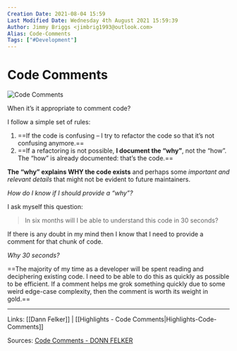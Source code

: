 ```yaml
---
Creation Date: 2021-08-04 15:59
Last Modified Date: Wednesday 4th August 2021 15:59:39
Author: Jimmy Briggs <jimbrig1993@outlook.com>
Alias: Code-Comments
Tags: ["#Development"]
---
```


# Code Comments

![Code Comments](https://www.donnfelker.com/wp-content/uploads/2019/10/Screen-Shot-2019-10-25-at-1.31.41-PM-1024x479.png)

When it’s it appropriate to comment code?

I follow a simple set of rules:

1.  ==If the code is confusing – I try to refactor the code so that it’s not confusing anymore.==
2.  ==If a refactoring is not possible, **I document the “why”**, not the “how”. The “how” is already documented: that’s the code.==

**The “why” explains WHY the code exists** and perhaps some _important and relevant details_ that might not be evident to future maintainers.

_How do I know if I should provide a “why”?_

I ask myself this question:

> In six months will I be able to understand this code in 30 seconds?

If there is any doubt in my mind then I know that I need to provide a comment for that chunk of code.

_Why 30 seconds?_

==The majority of my time as a developer will be spent reading and deciphering existing code. I need to be able to do this as quickly as possible to be efficient. If a comment helps me grok something quickly due to some weird edge-case complexity, then the comment is worth its weight in gold.==


***

Links: [[Dann Felker]] | [[Highlights - Code Comments|Highlights-Code-Comments]]

Sources: [Code Comments - DONN FELKER](https://www.donnfelker.com/code-comments/)


